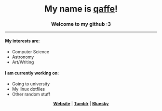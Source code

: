 <h1 align="center">My name is <a href="https://qaffe.nekoweb.org/">qaffe</a>!</h1>

<h3 align="center">Welcome to my github :3</h3>

---

<h4>My interests are:</h4>

<ul>
  <li>Computer Science</li>
  <li>Astronomy</li>
  <li>Art/Writing</li>
</ul>

<h4>I am currently working on:</h4>

<ul>
  <li>Going to university</li>
  <li>My linux dotfiles</li>
  <li>Other random stuff</li>
</ul>

<p align="center">
  <strong><a href="https://qaffe.nekoweb.org">Website</a></strong> |
  <strong><a href="https://www.tumblr.com/blog/qaffe">Tumblr</a></strong> |
  <strong><a href="https://bsky.app/profile/qaffe.bsky.social">Bluesky</a></strong>
</p>
